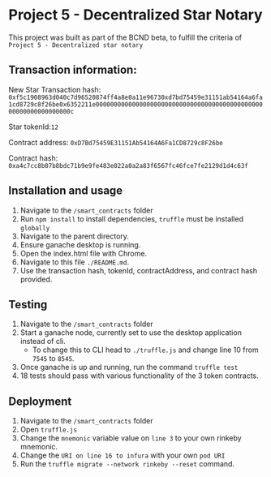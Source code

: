 # Project 5 - Decentralized Star Notary

This project was built as part of the BCND beta, to fulfill the criteria of `Project 5 - Decentralized star notary`

## Transaction information:

New Star Transaction hash: `0xf5c1908963d040c7d96520874ff4a8e0a11e96730xd7bd75459e31151ab54164a6fa1cd8729c8f26be0x6352211e000000000000000000000000000000000000000000000000000000000000000c`

Star tokenId:`12`

Contract address: `0xD7Bd75459E31151Ab54164A6Fa1CD8729c8F26be`

Contract hash: ` 0xa4c7cc8b07b8bdc71b9e9fe483e022a0a2a83f6567fc46fce7fe2129d1d4c63f`

## Installation and usage

1) Navigate to the `/smart_contracts` folder
2) Run `npm install` to install dependencies, `truffle` must be installed `globally`
3) Navigate to the parent directory.
4) Ensure ganache desktop is running.
5) Open the index.html file with Chrome.
6) Navigate to this file `./README.md`.
7) Use the transaction hash, tokenId, contractAddress, and contract hash provided.

## Testing

1) Navigate to the `/smart_contracts` folder
2) Start a ganache node, currently set to use the desktop application instead of cli.
    - To change this to CLI head to `./truffle.js` and change line 10 from `7545` to `8545`.
3) Once ganache is up and running, run the command `truffle test`
4) 18 tests should pass with various functionality of the 3 token contracts. 

## Deployment

1) Navigate to the `/smart_contracts` folder
2) Open `truffle.js`
3) Change the `mnemonic` variable value on `line 3` to your own rinkeby mnemonic.
4) Change the `URI on line 16 to infura` with your own `pod URI`
5) Run the `truffle migrate --network rinkeby --reset` command.